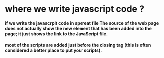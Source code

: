 # where we write javascript code ?


#### if we write the javascrpit code in spereat  file The source of the web page does not actually show the new element that has been added into the page; it just shows the link to the JavaScript file. 

#### most of the scripts are added just before the closing </body> tag (this is often considered a better place to put your scripts).
